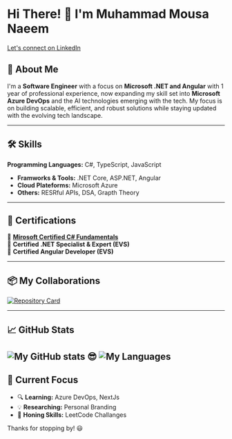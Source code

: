# Hi There! 👋 I'm Muhammad Mousa Naeem  

[Let's connect on LinkedIn](https://linkedin.com/in/muhammad-mousa-naeem)

## 🚀 About Me
I'm a **Software Engineer** with a focus on **Microsoft .NET and Angular** with 1 year of professional experience, now expanding my skill set into **Microsoft Azure DevOps** and the AI technologies emerging with the tech. My focus is on building scalable, efficient, and robust solutions while staying updated with the evolving tech landscape.

---

## 🛠️ Skills  

**Programming Languages:** C#, TypeScript, JavaScript   
- **Framworks & Tools:** .NET Core, ASP.NET, Angular  
- **Cloud Plateforms:** Microsoft Azure   
- **Others:** RESRful APIs, DSA, Grapth Theory  
---

## 📜 Certifications

🏅 [**Mirosoft Certified C# Fundamentals**](https://devblogs.microsoft.com/dotnet/announcing-foundational-csharp-certification/?wt.mc_id=studentamb_437139)  
🏅 **Certified .NET Specialist & Expert (EVS)**  
🏅 **Certified Angular Developer (EVS)**  

---

 ## 📦 My Collaborations
[![Repository Card](https://github-readme-stats.vercel.app/api/pin/?username=ZU3AIRE&repo=mark-me&theme=radical)](https://github.com/ZU3AIRE/mark-me)


---

## 📈 GitHub Stats  

![My GitHub stats 😎](https://github-readme-stats.vercel.app/api?username=muhammad-mousa&show_icons=true&theme=radical&cache_seconds=20)
![My Languages](https://github-readme-stats.vercel.app/api/top-langs/?username=muhammad-mousa&layout=compact&theme=radical)
---

## 🎯 Current Focus 

- 🔍 **Learning:** Azure DevOps, NextJs
- 💡 **Researching:** Personal Branding
- 🔧 **Honing Skills:** LeetCode Challanges 

Thanks for stopping by! 😃
